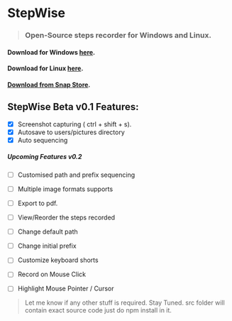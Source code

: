 # StepWise

>### Open-Source steps recorder for Windows and Linux.

#### Download for Windows [here](https://app.box.com/s/yr1k4ja9xh1041teab7d0ewv1sixk674).

#### Download for Linux [here](https://app.box.com/s/tw9omcu3oaui3qapz8f5l0gjksys1cye).
#### [Download from Snap Store](https://snapcraft.io/stepwise).

## StepWise Beta v0.1 Features:

- [x] Screenshot capturing ( ctrl + shift + s).
- [x] Autosave to users/pictures directory
- [x] Auto sequencing

##### Upcoming Features v0.2

- [ ] Customised path and prefix sequencing
- [ ] Multiple image formats supports
- [ ] Export to pdf.
- [ ] View/Reorder the steps recorded
- [ ] Change default path 
- [ ] Change initial prefix
- [ ] Customize keyboard shorts
- [ ] Record on Mouse  Click
- [ ] Highlight Mouse Pointer / Cursor


> Let me know if any other stuff is required. Stay Tuned.
> src folder will contain exact source code just do npm install in it.

